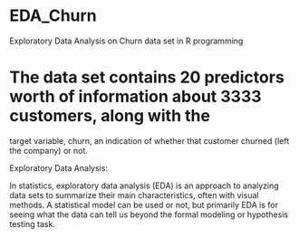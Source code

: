 # EDA_Churn
Exploratory Data Analysis on Churn data set in R programming

# The data set contains 20 predictors worth of information about 3333 customers, along with the
target variable, churn, an indication of whether that customer churned (left the company) or not.

Exploratory Data Analysis:

In statistics, exploratory data analysis (EDA) is an approach to analyzing data sets to summarize their main characteristics, 
often with visual methods. A statistical model can be used or not, but primarily EDA is for seeing what the data can tell us 
beyond the formal modeling or hypothesis testing task.
